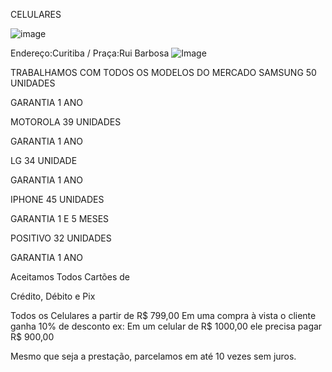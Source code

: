   CELULARES

![image](https://user-images.githubusercontent.com/114025479/205997922-b8146da8-96d7-4d1a-8160-785f2252aa82.png)

Endereço:Curitiba / Praça:Rui Barbosa
![Image](https://user-images.githubusercontent.com/114025479/207127537-7e43db2c-92ed-4262-b649-71c0785843e3.png)


TRABALHAMOS COM TODOS OS MODELOS DO MERCADO
SAMSUNG
50 UNIDADES


GARANTIA 1 ANO


MOTOROLA
39 UNIDADES


GARANTIA 1 ANO 


LG
34 UNIDADE 


GARANTIA 1 ANO

IPHONE
45 UNIDADES


GARANTIA 1 E 5 MESES

POSITIVO
32 UNIDADES 


GARANTIA 1 ANO


Aceitamos Todos Cartões de

Crédito, Débito e Pix



Todos os Celulares a partir de R$ 799,00 Em uma compra à vista o cliente ganha 10% de desconto ex: Em um celular de R$ 1000,00 ele precisa pagar R$ 900,00

Mesmo que seja a prestação, parcelamos em até 10 vezes sem juros.
